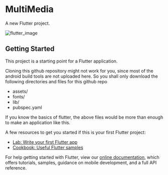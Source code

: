 # MultiMedia

A new Flutter project.

![flutter_image](https://external-content.duckduckgo.com/iu/?u=https%3A%2F%2Ftse1.mm.bing.net%2Fth%3Fid%3DOIP.snmk3r72JlDpfRdiwmeZ3wHaCt%26pid%3DApi&f=1)

## Getting Started

This project is a starting point for a Flutter application.

Cloning this github repository might not work for you, since most of the android build tools are not uploaded here. So you shall only download the following directories and files for this github repo
- assets/
- fonts/
- lib/
- pubspec.yaml

If you know the basics of flutter, the above files would be more than enough to make an application like this.

A few resources to get you started if this is your first Flutter project:

- [Lab: Write your first Flutter app](https://flutter.dev/docs/get-started/codelab)
- [Cookbook: Useful Flutter samples](https://flutter.dev/docs/cookbook)

For help getting started with Flutter, view our
[online documentation](https://flutter.dev/docs), which offers tutorials,
samples, guidance on mobile development, and a full API reference.
